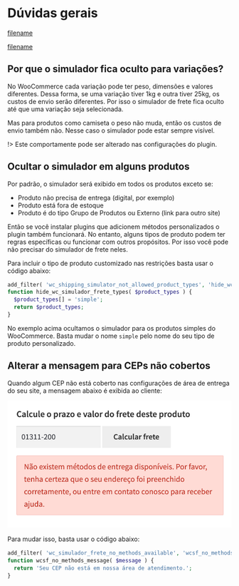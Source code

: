 # Dúvidas gerais

[filename](../_helpers/support-php.md ':include')

[filename](../_helpers/include-php.md ':include')

## Por que o simulador fica oculto para variações?

No WooCommerce cada variação pode ter peso, dimensões e valores diferentes. Dessa forma, se uma variação tiver 1kg e outra tiver 25kg, os custos de envio serão diferentes. Por isso o simulador de frete fica oculto até que uma variação seja selecionada.

Mas para produtos como camiseta o peso não muda, então os custos de envio também não. Nesse caso o simulador pode estar sempre visível.

!> Este comportamente pode ser alterado nas configurações do plugin.


## Ocultar o simulador em alguns produtos

Por padrão, o simulador será exibido em todos os produtos exceto se:

- Produto não precisa de entrega (digital, por exemplo)
- Produto está fora de estoque
- Produto é do tipo Grupo de Produtos ou Externo (link para outro site)

Então se você instalar plugins que adicionem métodos personalizados o plugin também funcionará. No entanto, alguns tipos de produto podem ter regras específicas ou funcionar com outros propósitos. Por isso você pode não precisar do simulador de frete neles.

Para incluir o tipo de produto customizado nas restrições basta usar o código abaixo:

```php
add_filter( 'wc_shipping_simulator_not_allowed_product_types', 'hide_wc_simulador_frete_types' );
function hide_wc_simulador_frete_types( $product_types ) {
  $product_types[] = 'simple';
  return $product_types;
}
```

No exemplo acima ocultamos o simulador para os produtos simples do WooCommerce. Basta mudar o nome `simple` pelo nome do seu tipo de produto personalizado.

## Alterar a mensagem para CEPs não cobertos

Quando algum CEP não está coberto nas configurações de área de entrega do seu site, a mensagem abaixo é exibida ao cliente:

![Tela de download](images/area-nao-coberta.jpg ':class=img50')

Para mudar isso, basta usar o código abaixo:

```php
add_filter( 'wc_simulador_frete_no_methods_available', 'wcsf_no_methods_message' );
function wcsf_no_methods_message( $message ) {
  return 'Seu CEP não está em nossa área de atendimento.';
}
```
